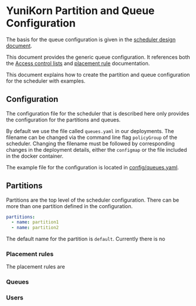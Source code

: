 # YuniKorn Partition and Queue Configuration

The basis for the queue configuration is given in the [scheduler design document](./design/scheduler-configuration.md#queue-configuration).

This document provides the generic queue configuration. It references both the [Access control lists](./acls.md) and [placement rule](./placement_rules.md) documentation.

This document explains how to create the partition and queue configuration for the scheduler with examples.

## Configuration
The configuration file for the scheduler that is described here only provides the configuration for the partitions and queues.

By default we use the file called `queues.yaml` in our deployments. The filename can be changed via the command line flag `policyGroup` of the scheduler.
Changing the filename must be followed by corresponding changes in the deployment details, either the `configmap` or the file included in the docker container.

The example file for the configuration is located in [config/queues.yaml](../config/queues.yaml).  

## Partitions
Partitions are the top level of the scheduler configuration. There can be more than one partition defined in the configuration.

```yaml
partitions:
  - name: partition1
  - name: partition2
```
The default name for the partition is `default`.
Currently there is no 

### Placement rules
The placement rules are 

### Queues


### Users
